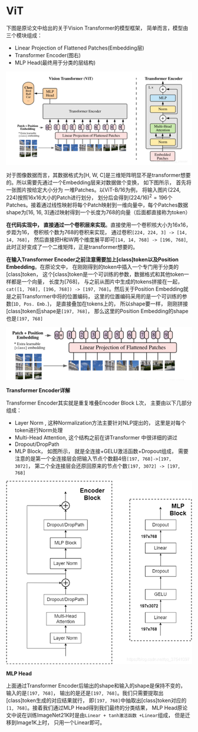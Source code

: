 # ViT

下图是原论文中给出的关于Vision Transformer的模型框架， 简单而言，模型由三个模块组成：

* Linear Projection of Flattened Patches(Embedding层)
* Transformer Encoder(图右)
* MLP Head(最终用于分类的层结构)

![image-20220827110108253](imgs/image-20220827110108253.png)

对于图像数据而言，其数据格式为[H, W, C]是三维矩阵明显不是transformer想要的。所以需要先通过一个Embedding层来对数据做个变换， 如下图所示， 首先将一张图片按给定大小分为 一堆Patches。以ViT-B/16为例， 将输入图片(224, 224)按照16x16大小的Patch进行划分， 划分后会得到$(224/16)^2=196$个Patches。接着通过线性映射将每个Patch映射到一维向量中，每个Patches数据shape为[16, 16, 3]通过映射得到一个长度为768的向量（后面都直接称为token）

**在代码实现中， 直接通过一个卷积层来实现**。直接使用一个卷积核大小为16x16， 步距为16， 卷积核个数为768的卷积来实现， 通过卷积`[224, 224, 3] -> [14, 14, 768]`， 然后直接把H和W两个维度展平即可`[14, 14, 768] -> [196, 768]`, 此时正好变成了一个二维矩阵，正是transformer想要的。

**在输入Transformer Encoder之前注意需要加上[class]token以及Position Embedding**。在原论文中， 在刚刚得到的token中插入一个专门用于分类的[class]token， 这个[class]token是一个可训练的参数，数据格式和其他token一样都是一个向量， 长度为[768]， 与之前从图片中生成的tokens拼接在一起， `cat([1, 768], [196, 768]) -> [197, 768]`。然后关于Position Embedding就是之前Transformer中将的位置编码， 这里的位置编码采用的是一个可训练的参数(`1D, Pos. Emb.`)， 是直接叠加在tokens上的， 所以shape要一样， 刚刚拼接[class]token后shape是`[197, 768]`， 那么这里的Position Embedding的shape也是`[197, 768]`

![image-20220827113004922](imgs/image-20220827113004922.png)

**Transformer Encoder详解**

Transformer Encoder其实就是重复堆叠Encoder Block L次， 主要由以下几部分组成：

* Layer Norm , 这种Normalization方法主要针对NLP提出的， 这里是对每个token进行Norm处理
* Multi-Head Attention, 这个结构之前在讲Transformer 中很详细的讲过
* Dropout/DropPath
* MLP Block， 如图所示， 就是全连接+GELU激活函数+Dropout组成， 需要注意的是第一个全连接层会把输入节点个数翻4倍`[197, 768]->[197, 3072]`， 第二个全连接层会还原回原来的节点个数`[197, 3072] -> [197, 768]`

![img](imgs/20210704114505695.png)

**MLP Head**

上面通过Transformer Encoder后输出的shape和输入的shape是保持不变的， 输入的是`[197, 768]`， 输出的是还是`[197, 768]`。我们只需要提取出[class]token生成的对应结果就行， 即`[197, 768]`中抽取出[class]token对应的`[1, 768]`。接着我们通过MLP Head得到我们最终的分类结果， MLP Head原论文中说在训练ImageNet21K时是由`Linear + tanh激活函数 +Linear`组成， 但是迁移到Image1K上时， 只用一个Linear即可。